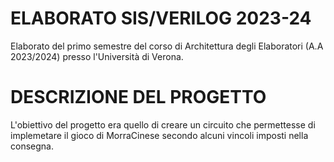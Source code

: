 # ELABORATO SIS/VERILOG 2023-24
Elaborato del primo semestre del corso di Architettura degli Elaboratori (A.A 2023/2024) presso l'Università di Verona.

# DESCRIZIONE DEL PROGETTO
L'obiettivo del progetto era quello di creare un circuito che permettesse di implemetare il gioco di MorraCinese secondo alcuni vincoli imposti nella consegna.

